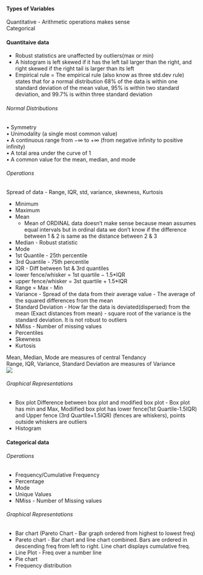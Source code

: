 #### Types of Variables
Quantitative - Arithmetic operations makes sense <br/>
Categorical   <br/>

#### Quantitaive data
* Robust statistics are unaffected by outliers(max or min) <br/>
* A histogram is left skewed if it has the left tail larger than the right, and right skewed if the right tail is larger than its left <br/>
* Empirical rule = The empirical rule (also know as three std.dev rule) states that for a normal distribution 68% of the data is within one standard deviation of the mean value, 95% is within two standard deviation, and 99.7% is within three standard deviation <br/>
###### Normal Distributions
• Symmetry <br/>
• Unimodality (a single most common value) <br/>
• A continuous range from −∞ to +∞ (from negative infinity to positive infinity) <br/>
• A total area under the curve of 1 <br/>
• A common value for the mean, median, and mode <br/>
###### Operations
Spread of data - Range, IQR, std, variance, skewness, Kurtosis
* Minimum <br/>
* Maximum <br/>
* Mean <br/>
  * Mean of ORDINAL data doesn’t make sense because mean assumes equal intervals but in ordinal data we don’t know if the difference between 1 & 2 is same as the distance between 2 & 3
* Median  - Robust statistic <br/> 
* Mode  <br/> 
* 1st Quantile - 25th percentile <br/>
* 3rd Quantile - 75th percentile <br/>
* IQR - Diff between 1st & 3rd quantiles <br/>
* lower fence/whisker = 1st quartile − 1.5*IQR <br/>
* upper fence/whisker = 3st quartile + 1.5*IQR <br/>
* Range = Max - Min <br/>
* Variance - Spread of the data from their average value - The average of the squared differences from the mean <br/>
* Standard Deviation - How far the data is deviated(dispersed) from the mean (Exact distances from mean) - square root of the variance is the standard deviation. It is not robust to outliers <br/>
* NMiss - Number of missing values <br/>
* Percentiles
* Skewness
* Kurtosis

Mean, Median, Mode are measures of central Tendancy <br/>
Range, IQR, Variance, Standard Deviation are measures of Variance <br/>
![](https://s3-ap-south-1.amazonaws.com/av-blog-media/wp-content/uploads/2017/04/30195702/Stats1.png)

###### Graphical Representations
* Box plot
Difference between box plot and modified box plot - Box plot has min and Max, Modiified box plot has lower fence(1st Quartile-1.5IQR) and Upper fence (3rd Quartile+1.5IQR) (fences are whiskers), points outside whiskers are outliers
* Histogram


#### Categorical data
###### Operations
* Frequency/Cumulative Frequency  <br/>
* Percentage  <br/>
* Mode
* Unique Values
* NMiss - Number of Missing values <br/>
###### Graphical Representations
* Bar chart (Pareto Chart - Bar graph ordered from highest to lowest freq) <br/>
* Pareto chart - Bar chart and line chart combined. Bars are ordered in descending freq from left to right. Line chart displays cumulative freq.
* Line Plot - Freq over a number line
* Pie chart <br/>
* Frequency distribution





 <br/>
&nbsp; 
